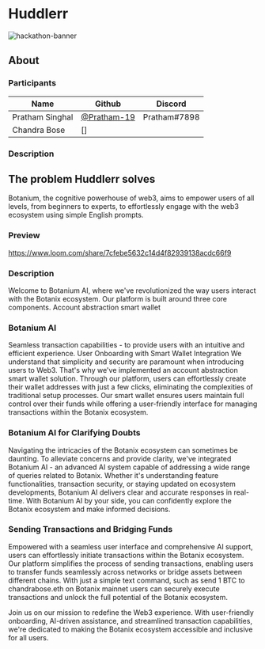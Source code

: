 # Huddlerr
![hackathon-banner](https://cdn.dorahacks.io/static/files/18d6b6e7fece5b6b2716ab64e5ab30b1.jpg@512h.webp)

## About

### Participants

| Name            | Github                                         | Discord         |
| --------------- | ---------------------------------------------- | --------------- |
| Pratham Singhal | [@Pratham-19](https://github.com/Pratham-19)   | Pratham#7898    |
|Chandra Bose     |[]


### Description
## The problem Huddlerr solves
Botanium, the cognitive powerhouse of web3, aims to empower users of all levels, from beginners to experts, to effortlessly engage with the web3 ecosystem using simple English prompts.

### Preview



https://www.loom.com/share/7cfebe5632c14d4f82939138acdc66f9

### Description

Welcome to Botanium AI, where we've revolutionized the way users interact with the Botanix ecosystem. Our platform is built around three core components.
Account abstraction smart wallet


### Botanium AI

Seamless transaction capabilities - to provide users with an intuitive and efficient experience.
User Onboarding with Smart Wallet Integration
We understand that simplicity and security are paramount when introducing users to Web3. That's why we've implemented an account abstraction smart wallet solution. Through our platform, users can effortlessly create their wallet addresses with just a few clicks, eliminating the complexities of traditional setup processes. Our smart wallet ensures users maintain full control over their funds while offering a user-friendly interface for managing transactions within the Botanix ecosystem.

### Botanium AI for Clarifying Doubts

Navigating the intricacies of the Botanix ecosystem can sometimes be daunting. To alleviate concerns and provide clarity, we've integrated Botanium AI - an advanced AI system capable of addressing a wide range of queries related to Botanix. Whether it's understanding feature functionalities, transaction security, or staying updated on ecosystem developments, Botanium AI delivers clear and accurate responses in real-time. With Botanium AI by your side, you can confidently explore the Botanix ecosystem and make informed decisions.

### Sending Transactions and Bridging Funds
Empowered with a seamless user interface and comprehensive AI support, users can effortlessly initiate transactions within the Botanix ecosystem. Our platform simplifies the process of sending transactions, enabling users to transfer funds seamlessly across networks or bridge assets between different chains. With just a simple text command, such as send 1 BTC to chandrabose.eth on Botanix mainnet users can securely execute transactions and unlock the full potential of the Botanix ecosystem.

Join us on our mission to redefine the Web3 experience. With user-friendly onboarding, AI-driven assistance, and streamlined transaction capabilities, we're dedicated to making the Botanix ecosystem accessible and inclusive for all users.
